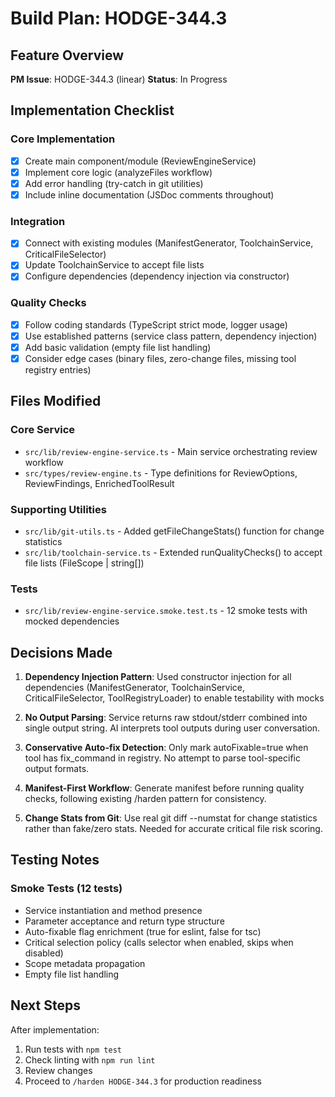 # Build Plan: HODGE-344.3

## Feature Overview
**PM Issue**: HODGE-344.3 (linear)
**Status**: In Progress

## Implementation Checklist

### Core Implementation
- [x] Create main component/module (ReviewEngineService)
- [x] Implement core logic (analyzeFiles workflow)
- [x] Add error handling (try-catch in git utilities)
- [x] Include inline documentation (JSDoc comments throughout)

### Integration
- [x] Connect with existing modules (ManifestGenerator, ToolchainService, CriticalFileSelector)
- [x] Update ToolchainService to accept file lists
- [x] Configure dependencies (dependency injection via constructor)

### Quality Checks
- [x] Follow coding standards (TypeScript strict mode, logger usage)
- [x] Use established patterns (service class pattern, dependency injection)
- [x] Add basic validation (empty file list handling)
- [x] Consider edge cases (binary files, zero-change files, missing tool registry entries)

## Files Modified

### Core Service
- `src/lib/review-engine-service.ts` - Main service orchestrating review workflow
- `src/types/review-engine.ts` - Type definitions for ReviewOptions, ReviewFindings, EnrichedToolResult

### Supporting Utilities
- `src/lib/git-utils.ts` - Added getFileChangeStats() function for change statistics
- `src/lib/toolchain-service.ts` - Extended runQualityChecks() to accept file lists (FileScope | string[])

### Tests
- `src/lib/review-engine-service.smoke.test.ts` - 12 smoke tests with mocked dependencies

## Decisions Made

1. **Dependency Injection Pattern**: Used constructor injection for all dependencies (ManifestGenerator, ToolchainService, CriticalFileSelector, ToolRegistryLoader) to enable testability with mocks

2. **No Output Parsing**: Service returns raw stdout/stderr combined into single output string. AI interprets tool outputs during user conversation.

3. **Conservative Auto-fix Detection**: Only mark autoFixable=true when tool has fix_command in registry. No attempt to parse tool-specific output formats.

4. **Manifest-First Workflow**: Generate manifest before running quality checks, following existing /harden pattern for consistency.

5. **Change Stats from Git**: Use real git diff --numstat for change statistics rather than fake/zero stats. Needed for accurate critical file risk scoring.

## Testing Notes

### Smoke Tests (12 tests)
- Service instantiation and method presence
- Parameter acceptance and return type structure
- Auto-fixable flag enrichment (true for eslint, false for tsc)
- Critical selection policy (calls selector when enabled, skips when disabled)
- Scope metadata propagation
- Empty file list handling

## Next Steps
After implementation:
1. Run tests with `npm test`
2. Check linting with `npm run lint`
3. Review changes
4. Proceed to `/harden HODGE-344.3` for production readiness
